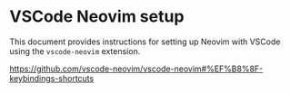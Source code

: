 # VSCode Neovim setup
This document provides instructions for setting up Neovim with VSCode using the `vscode-neovim` extension.

https://github.com/vscode-neovim/vscode-neovim#%EF%B8%8F-keybindings-shortcuts
